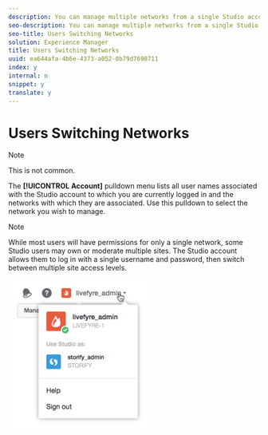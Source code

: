 ```yaml
---
description: You can manage multiple networks from a single Studio account.
seo-description: You can manage multiple networks from a single Studio account.
seo-title: Users Switching Networks
solution: Experience Manager
title: Users Switching Networks
uuid: ea644afa-4b6e-4373-a052-0b79d7698711
index: y
internal: n
snippet: y
translate: y
---
```


# Users Switching Networks


>[!NOTE]
>
>This is not common.

The **[!UICONTROL  Account]** pulldown menu lists all user names associated with the Studio account to which you are currently logged in and the networks with which they are associated. Use this pulldown to select the network you wish to manage.

>[!NOTE]
>
>While most users will have permissions for only a single network, some Studio users may own or moderate multiple sites. The Studio account allows them to log in with a single username and password, then switch between multiple site access levels.

![](assets/UsersChangeAccount-285x300.png) 